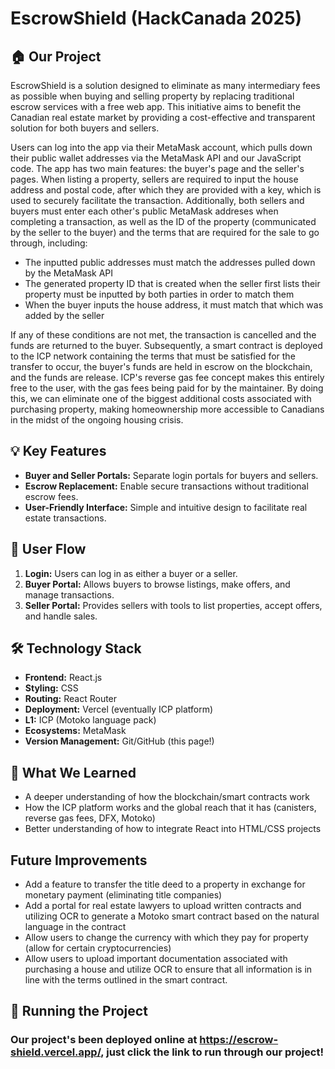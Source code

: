 # EscrowShield (HackCanada 2025)

## 🏠 Our Project
EscrowShield is a solution designed to eliminate as many intermediary fees as possible when buying and selling property by replacing traditional escrow services with a free web app. This initiative aims to benefit the Canadian real estate market by providing a cost-effective and transparent solution for both buyers and sellers.

Users can log into the app via their MetaMask account, which pulls down their public wallet addresses via the MetaMask API and our JavaScript code. The app has two main features: the buyer's page and the seller's pages. When listing a property, sellers are required to input the house address and postal code, after which they are provided with a key, which is used to securely facilitate the transaction. Additionally, both sellers and buyers must enter each other's public MetaMask addreses when completing a transaction, as well as the ID of the property (communicated by the seller to the buyer) and the terms that are required for the sale to go through, including:
 - The inputted public addresses must match the addresses pulled down by the MetaMask API
 - The generated property ID that is created when the seller first lists their property must be inputted by both parties in order to match them
 - When the buyer inputs the house address, it must match that which was added by the seller
 
If any of these conditions are not met, the transaction is cancelled and the funds are returned to the buyer. Subsequently, a smart contract is deployed to the ICP network containing the terms that must be satisfied for the transfer to occur, the buyer's funds are held in escrow on the blockchain, and the funds are release. ICP's reverse gas fee concept makes this entirely free to the user, with the gas fees being paid for by the maintainer. By doing this, we can eliminate one of the biggest additional costs associated with purchasing property, making homeownership more accessible to Canadians in the midst of the ongoing housing crisis.

## 💡 Key Features
- **Buyer and Seller Portals:** Separate login portals for buyers and sellers.
- **Escrow Replacement:** Enable secure transactions without traditional escrow fees.
- **User-Friendly Interface:** Simple and intuitive design to facilitate real estate transactions.

## 🚪 User Flow
1. **Login:** Users can log in as either a buyer or a seller.
2. **Buyer Portal:** Allows buyers to browse listings, make offers, and manage transactions.
3. **Seller Portal:** Provides sellers with tools to list properties, accept offers, and handle sales.

## 🛠️ Technology Stack
- **Frontend:** React.js
- **Styling:** CSS
- **Routing:** React Router
- **Deployment:** Vercel (eventually ICP platform)
- **L1:** ICP (Motoko language pack)
- **Ecosystems:** MetaMask
- **Version Management:** Git/GitHub (this page!)

## 🏫 What We Learned
 - A deeper understanding of how the blockchain/smart contracts work
 - How the ICP platform works and the global reach that it has (canisters, reverse gas fees, DFX, Motoko)
 - Better understanding of how to integrate React into HTML/CSS projects

## Future Improvements
 - Add a feature to transfer the title deed to a property in exchange for monetary payment (eliminating title companies)
 - Add a portal for real estate lawyers to upload written contracts and utilizing OCR to generate a Motoko smart contract based on the natural language in the contract
 - Allow users to change the currency with which they pay for property (allow for certain cryptocurrencies)
 - Allow users to upload important documentation associated with purchasing a house and utilize OCR to ensure that all information is in line with the terms outlined in the smart contract.

## 🚀 Running the Project
### Our project's been deployed online at https://escrow-shield.vercel.app/, just click the link to run through our project!
